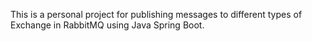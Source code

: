 This is a personal project for publishing messages to different types of Exchange in RabbitMQ using Java Spring Boot.
